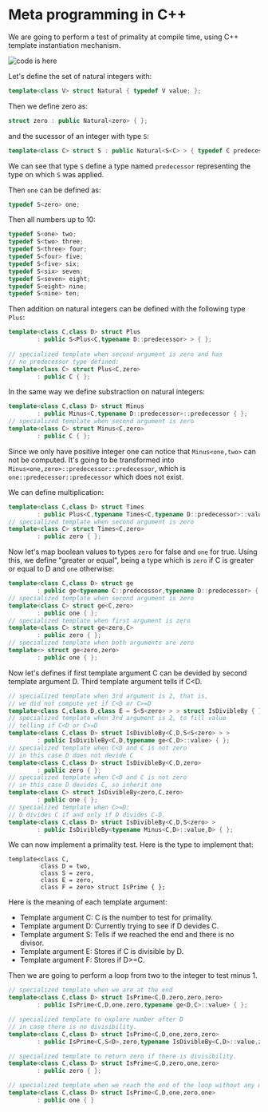# Meta programming in C++

We are going to perform a test of primality at compile time, using C++ template instantiation mechanism.

![code is here](../tree/main/code/meta)

Let's define the set of natural integers with:

```c++
template<class V> struct Natural { typedef V value; };
```
Then we define zero as:
```c++
struct zero : public Natural<zero> { };
```
and the sucessor of an integer with type ```S```:
```c++
template<class C> struct S : public Natural<S<C> > { typedef C predecessor; };
```
We can see that type ```S``` define a type named ```predecessor``` representing the type on which ```S``` was applied.

Then ```one``` can be defined as:
```c++
typedef S<zero> one;
```

Then all numbers up to 10:
```c++
typedef S<one> two;
typedef S<two> three;
typedef S<three> four;
typedef S<four> five;
typedef S<five> six;
typedef S<six> seven;
typedef S<seven> eight;
typedef S<eight> nine;
typedef S<nine> ten;
```

Then addition on natural integers can be defined with the following type ```Plus```:
```c++
template<class C,class D> struct Plus
        : public S<Plus<C,typename D::predecessor> > { };
        
// specialized template when second argument is zero and has
// no predecessor type defined:
template<class C> struct Plus<C,zero>
        : public C { };
```
In the same way we define substraction on natural integers:
```c++
template<class C,class D> struct Minus
        : public Minus<C,typename D::predecessor>::predecessor { };
// specialized template when second argument is zero
template<class C> struct Minus<C,zero>
        : public C { };
```
Since we only have positive integer one can notice that ```Minus<one,two>``` can not be computed. It's going to be transformed into ```Minus<one,zero>::predecessor::predecessor```, which is ```one::predecessor::predecessor``` which does not exist.

We can define multiplication:
```c++
template<class C,class D> struct Times
        : public Plus<C,typename Times<C,typename D::predecessor>::value> { };
// specialized template when second argument is zero
template<class C> struct Times<C,zero>
        : public zero { };
```

Now let's map boolean values to types ```zero``` for false and ```one``` for true. Using this, we define "greater or equal", being a type which is ```zero``` if C is greater or equal to D and ```one``` otherwise:
```c++
template<class C,class D> struct ge
        : public ge<typename C::predecessor,typename D::predecessor> { };
// specialized template when second argument is zero
template<class C> struct ge<C,zero>
        : public one { };
// specialized template when first argument is zero
template<class C> struct ge<zero,C>
        : public zero { };
// specialized template when both arguments are zero
template<> struct ge<zero,zero>
        : public one { };
```

Now let's defines if first template argument C can be devided by
second template argument D. Third template argument tells if C<D.
```c++
// specialized template when 3rd argument is 2, that is,
// we did not compute yet if C<D or C>=D
template<class C,class D,class E = S<S<zero> > > struct IsDivibleBy { };
// specialized template when 3rd argument is 2, to fill value
// telling if C<D or C>=D
template<class C,class D> struct IsDivibleBy<C,D,S<S<zero> > >
        : public IsDivibleBy<C,D,typename ge<C,D>::value> { };
// specialized template when C<D and C is not zero
// in this case D does not devide C
template<class C,class D> struct IsDivibleBy<C,D,zero>
        : public zero { };
// specialized template when C<D and C is not zero
// in this case D devides C, so inherit one
template<class C> struct IsDivibleBy<zero,C,zero>
        : public one { };
// specialized template when C>=D:
// D divides C if and only if D divides C-D.
template<class C,class D> struct IsDivibleBy<C,D,S<zero> >
        : public IsDivibleBy<typename Minus<C,D>::value,D> { };
```

We can now implement a primality test. Here is the type to implement that:
```c+
template<class C,
         class D = two,
         class S = zero,
         class E = zero,
         class F = zero> struct IsPrime { };
```
Here is the meaning of each template argument:
 * Template argument C: C is the number to test for primality.
 * Template argument D: Currently trying to see if D devides C.
 * Template argument S: Tells if we reached the end and there is no divisor.
 * Template argument E: Stores if C is divisible by D.
 * Template argument F: Stores if D>=C.

Then we are going to perform a loop from two to the integer to test minus 1.

```c++
// specialized template when we are at the end
template<class C,class D> struct IsPrime<C,D,zero,zero,zero>
        : public IsPrime<C,D,one,zero,typename ge<D,C>::value> { };

// specialized template to explore number after D
// in case there is no divisibility.
template<class C,class D> struct IsPrime<C,D,one,zero,zero>
        : public IsPrime<C,S<D>,zero,typename IsDivibleBy<C,D>::value,zero> { };

// specialized template to return zero if there is divisibility.
template<class C,class D> struct IsPrime<C,D,zero,one,zero>
        : public zero { };

// specialized template when we reach the end of the loop without any divisor.
template<class C,class D> struct IsPrime<C,D,one,zero,one>
        : public one { }
```
